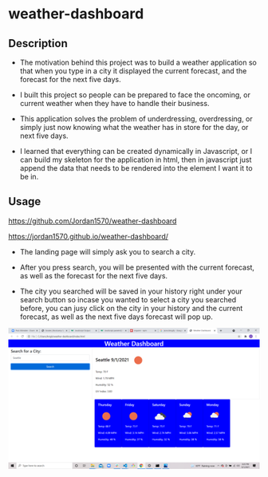 # weather-dashboard

## Description

- The motivation behind this project was to build a weather application so that when you type in a city it displayed the current forecast, and the forecast for the next five days. 

- I built this project so people can be prepared to face the oncoming, or current weather when they have to handle their business. 

- This application solves the problem of underdressing, overdressing, or simply just now knowing what the weather has in store for the day, or next five days. 

- I learned that everything can be created dynamically in Javascript, or I can build my skeleton for the application in html, then in javascript just append the data that needs to be rendered into the element I want it to be in. 

## Usage

https://github.com/Jordan1570/weather-dashboard

https://jordan1570.github.io/weather-dashboard/


- The landing page will simply ask you to search a city. 

- After you press search, you will be presented with the current forecast, as well as the forecast for the next five days. 

- The city you searched will be saved in your history right under your search button so incase you wanted to select a city you searched before, you can jusy click on the city in your history and the current forecast, as well as the next five days forecast will pop up. 

![weather-dashboard](weather-dashboard.png
)